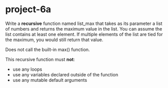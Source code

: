 # project-6a

Write a **recursive** function named list_max that takes as its parameter a list of numbers and returns the maximum value in the list.  You can assume the list contains at least one element.  If multiple elements of the list are tied for the maximum, you would still return that value.

Does not call the built-in max() function.

This recursive function must **not**:
* use any loops
* use any variables declared outside of the function
* use any mutable default arguments
